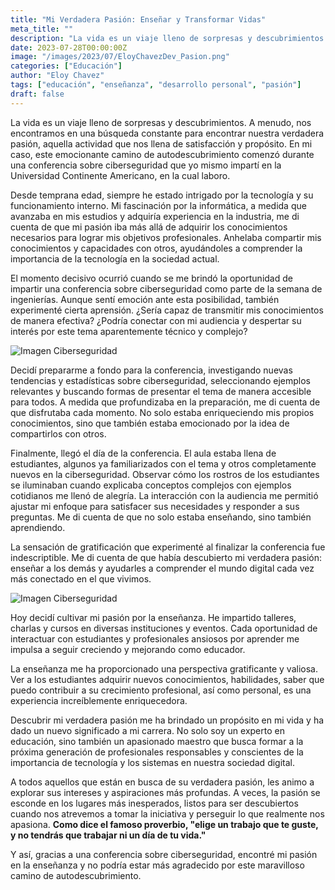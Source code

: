 ```yaml
---
title: "Mi Verdadera Pasión: Enseñar y Transformar Vidas"
meta_title: ""
description: "La vida es un viaje lleno de sorpresas y descubrimientos. A menudo, nos encontramos en una búsqueda constante para encontrar nuestra verdadera pasión, aquella actividad que nos llena de satisfacción y propósito."
date: 2023-07-28T00:00:00Z
image: "/images/2023/07/EloyChavezDev_Pasion.png"
categories: ["Educación"]
author: "Eloy Chavez"
tags: ["educación", "enseñanza", "desarrollo personal", "pasión"]
draft: false
---
```


La vida es un viaje lleno de sorpresas y descubrimientos. A menudo, nos encontramos en una búsqueda constante para encontrar nuestra verdadera pasión, aquella actividad que nos llena de satisfacción y propósito. En mi caso, este emocionante camino de autodescubrimiento comenzó durante una conferencia sobre ciberseguridad que yo mismo impartí en la Universidad Continente Americano, en la cual laboro.

Desde temprana edad, siempre he estado intrigado por la tecnología y su funcionamiento interno. Mi fascinación por la informática, a medida que avanzaba en mis estudios y adquiría experiencia en la industria, me di cuenta de que mi pasión iba más allá de adquirir los conocimientos necesarios para lograr mis objetivos profesionales. Anhelaba compartir mis conocimientos y capacidades con otros, ayudándoles a comprender la importancia de la tecnología en la sociedad actual.

El momento decisivo ocurrió cuando se me brindó la oportunidad de impartir una conferencia sobre ciberseguridad como parte de la semana de ingenierías. Aunque sentí emoción ante esta posibilidad, también experimenté cierta aprensión. ¿Sería capaz de transmitir mis conocimientos de manera efectiva? ¿Podría conectar con mi audiencia y despertar su interés por este tema aparentemente técnico y complejo?

![Imagen Ciberseguridad](/images/2023/07/ciberseguridad.jpg "Ciberseguridad")

Decidí prepararme a fondo para la conferencia, investigando nuevas tendencias y estadísticas sobre ciberseguridad, seleccionando ejemplos relevantes y buscando formas de presentar el tema de manera accesible para todos. A medida que profundizaba en la preparación, me di cuenta de que disfrutaba cada momento. No solo estaba enriqueciendo mis propios conocimientos, sino que también estaba emocionado por la idea de compartirlos con otros.

Finalmente, llegó el día de la conferencia. El aula estaba llena de estudiantes, algunos ya familiarizados con el tema y otros completamente nuevos en la ciberseguridad.
Observar cómo los rostros de los estudiantes se iluminaban cuando explicaba conceptos complejos con ejemplos cotidianos me llenó de alegría. La interacción con la audiencia me permitió ajustar mi enfoque para satisfacer sus necesidades y responder a sus preguntas. Me di cuenta de que no solo estaba enseñando, sino también aprendiendo.

La sensación de gratificación que experimenté al finalizar la conferencia fue indescriptible. Me di cuenta de que había descubierto mi verdadera pasión: enseñar a los demás y ayudarles a comprender el mundo digital cada vez más conectado en el que vivimos.

![Imagen Ciberseguridad](/images/2023/07/EloyChavezDev_Conferencias.jpg "Conferencia impartida en la UCA")

Hoy decidí cultivar mi pasión por la enseñanza. He impartido talleres, charlas y cursos en diversas instituciones y eventos. Cada oportunidad de interactuar con estudiantes y profesionales ansiosos por aprender me impulsa a seguir creciendo y mejorando como educador.

La enseñanza me ha proporcionado una perspectiva gratificante y valiosa. Ver a los estudiantes adquirir nuevos conocimientos, habilidades, saber que puedo contribuir a su crecimiento profesional, así como personal, es una experiencia increíblemente enriquecedora.

Descubrir mi verdadera pasión me ha brindado un propósito en mi vida y ha dado un nuevo significado a mi carrera. No solo soy un experto en educación, sino también un apasionado maestro que busca formar a la próxima generación de profesionales responsables y conscientes de la importancia de tecnología y los sistemas en nuestra sociedad digital.

A todos aquellos que están en busca de su verdadera pasión, les animo a explorar sus intereses y aspiraciones más profundas. A veces, la pasión se esconde en los lugares más inesperados, listos para ser descubiertos cuando nos atrevemos a tomar la iniciativa y perseguir lo que realmente nos apasiona. **Como dice el famoso proverbio, "elige un trabajo que te guste, y no tendrás que trabajar ni un día de tu vida."**

Y así, gracias a una conferencia sobre ciberseguridad, encontré mi pasión en la enseñanza y no podría estar más agradecido por este maravilloso camino de autodescubrimiento.